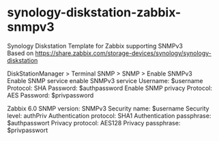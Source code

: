 # synology-diskstation-zabbix-snmpv3
Synology Diskstation Template for Zabbix supporting SNMPv3  
Based on https://share.zabbix.com/storage-devices/synology/synology-diskstation  
  
DiskStationManager > Terminal SNMP > SNMP > Enable SNMPv3   
Enable SNMP service
    enable SNMPv3 service
    Username: $username
    Protocol: SHA
    Password: $authpassword
    Enable SNMP privacy
        Protocol: AES
        Password: $privpassword

Zabbix
6.0
SNMP version: SNMPv3
Security name: $username
Security level: authPriv
Authentication protocol: SHA1
Authentication passphrase: $authpasswort 
Privacy protocol: AES128
Privacy passphrase: $privpasswort